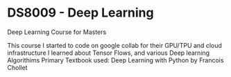 # DS8009 - Deep Learning
Deep Learning Course for Masters 

This course I started to code on google collab for their GPU/TPU and cloud infrastructure
I learned about Tensor Flows, and various Deep learning Algorithims
Primary Textbook used: Deep Learning with Python by Francois Chollet
